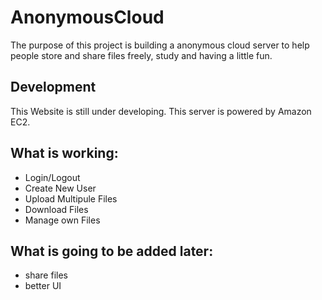 # AnonymousCloud  
The purpose of this project is building a anonymous cloud server to help people store and share files freely, study and having a little fun.
## Development
This Website is still under developing. This server is powered by Amazon EC2.  
## What is working:  
* Login/Logout  
* Create New User  
* Upload Multipule Files  
* Download Files
* Manage own Files
## What is going to be added later:
* share files
* better UI 
